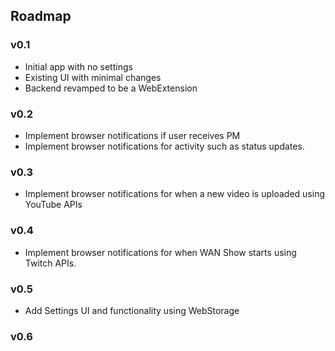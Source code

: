 ## Roadmap

### v0.1
* Initial app with no settings
* Existing UI with minimal changes
* Backend revamped to be a WebExtension

### v0.2
* Implement browser notifications if user receives PM
* Implement browser notifications for activity such as status updates.

### v0.3
* Implement browser notifications for when a new video is uploaded using YouTube APIs

### v0.4
* Implement browser notifications for when WAN Show starts using Twitch APIs.

### v0.5
* Add Settings UI and functionality using WebStorage

### v0.6

